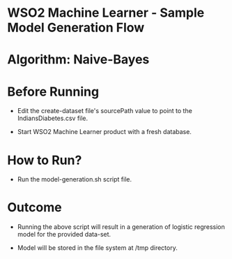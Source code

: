 WSO2 Machine Learner - Sample Model Generation Flow
===================================================

Algorithm: Naive-Bayes
==============================

Before Running
==============

* Edit the create-dataset file's sourcePath value to point to the IndiansDiabetes.csv file.

* Start WSO2 Machine Learner product with a fresh database.

How to Run?
===========

* Run the model-generation.sh script file.

Outcome
=======

* Running the above script will result in a generation of logistic regression model for the provided data-set.

* Model will be stored in the file system at /tmp directory.
